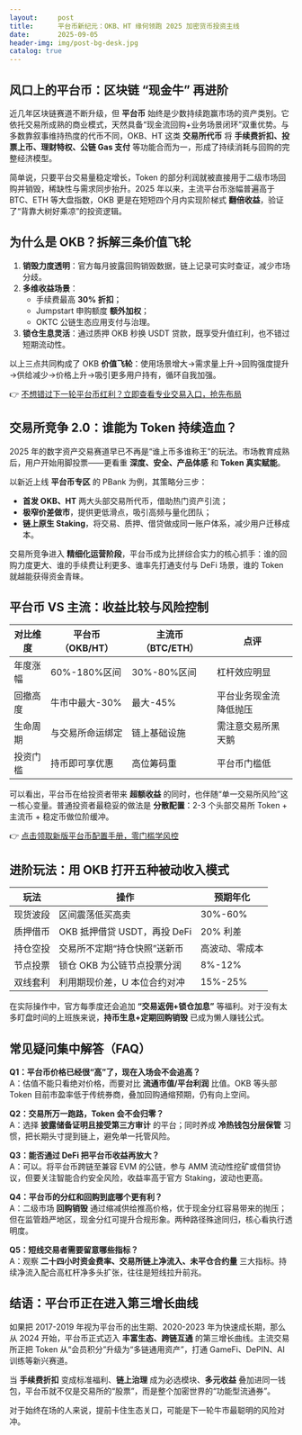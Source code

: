 ```yaml
---
layout:     post
title:      平台币新纪元：OKB、HT 缘何领跑 2025 加密货币投资主线
date:       2025-09-05
header-img: img/post-bg-desk.jpg
catalog: true
---
```


## 风口上的平台币：区块链 “现金牛” 再进阶

近几年区块链赛道不断升级，但 **平台币** 始终是少数持续跑赢市场的资产类别。它依托交易所成熟的商业模式，天然具备“现金流回购+业务场景闭环”双重优势。与多数靠叙事维持热度的代币不同，OKB、HT 这类 **交易所代币** 将 **手续费折扣、投票上币、理财特权、公链 Gas 支付** 等功能合而为一，形成了持续消耗与回购的完整经济模型。

简单说，只要平台交易量稳定增长，Token 的部分利润就被直接用于二级市场回购并销毁，稀缺性与需求同步抬升。2025 年以来，主流平台币涨幅普遍高于 BTC、ETH 等大盘指数，OKB 更是在短短四个月内实现阶梯式 **翻倍收益**，验证了“背靠大树好乘凉”的投资逻辑。

## 为什么是 OKB？拆解三条价值飞轮

1. **销毁力度透明**：官方每月披露回购销毁数据，链上记录可实时查证，减少市场分歧。  
2. **多维收益场景**：  
   - 手续费最高 **30% 折扣**；  
   - Jumpstart 申购额度 **额外加权**；  
   - OKTC 公链生态应用支付与治理。  
3. **锁仓生息灵活**：通过质押 OKB 秒换 USDT 贷款，既享受升值红利，也不错过短期流动性。

以上三点共同构成了 OKB **价值飞轮**：使用场景增大→需求量上升→回购强度提升→供给减少→价格上升→吸引更多用户持有，循环自我加强。

👉 [不想错过下一轮平台币红利？立即查看专业交易入口，抢先布局](https://okxdog.com/)

## 交易所竞争 2.0：谁能为 Token 持续造血？

2025 年的数字资产交易赛道早已不再是“谁上币多谁称王”的玩法。市场教育成熟后，用户开始用脚投票——更看重 **深度、安全、产品体感** 和 **Token 真实赋能**。  

以新近上线 **平台币专区** 的 PBank 为例，其策略分三步：  
- **首发 OKB、HT** 两大头部交易所代币，借助热门资产引流；  
- **极窄价差做市**，提供更低滑点，吸引高频与量化团队；  
- **链上原生 Staking**，将交易、质押、借贷做成同一账户体系，减少用户迁移成本。

交易所竞争进入 **精细化运营阶段**，平台币成为比拼综合实力的核心抓手：谁的回购力度更大、谁的手续费让利更多、谁率先打通支付与 DeFi 场景，谁的 Token 就越能获得资金青睐。

## 平台币 VS 主流：收益比较与风险控制

|对比维度|平台币（OKB/HT）|主流币（BTC/ETH）|点评|
|---|---|---|---|
|年度涨幅|60%-180%区间|30%-80%区间|杠杆效应明显|
|回撤高度|牛市中最大-30%|最大-45%|平台业务现金流降低抛压|
|生命周期|与交易所命运绑定|链上基础设施|需注意交易所黑天鹅|
|投资门槛|持币即可享优惠|高位筹码重|平台币门槛低|

可以看出，平台币在给投资者带来 **超额收益** 的同时，也伴随“单一交易所风险”这一核心变量。普通投资者最稳妥的做法是 **分散配置**：2-3 个头部交易所 Token + 主流币 + 稳定币做位阶缓冲。

👉 [点击领取新版平台币配置手册，零门槛学风控](https://okxdog.com/)

## 进阶玩法：用 OKB 打开五种被动收入模式

|玩法|操作|预期年化|
|---|---|---|
|现货波段|区间震荡低买高卖|30%-60%|
|质押借币|OKB 抵押借贷 USDT，再投 DeFi|20% 利差|
|持仓空投|交易所不定期“持仓快照”送新币|高波动、零成本|
|节点投票|锁仓 OKB 为公链节点投票分润|8%-12%|
|双线套利|利用期现价差，U 本位合约对冲|15%-25%|

在实际操作中，官方每季度还会追加 **“交易返佣+锁仓加息”** 等福利。对于没有太多盯盘时间的上班族来说，**持币生息+定期回购销毁** 已成为懒人赚钱公式。

## 常见疑问集中解答（FAQ）

**Q1：平台币价格已经很“高”了，现在入场会不会追高？**  
A：估值不能只看绝对价格，而要对比 **流通市值/平台利润** 比值。OKB 等头部 Token 目前市盈率低于传统券商，叠加回购通缩预期，仍有向上空间。

**Q2：交易所万一跑路，Token 会不会归零？**  
A：选择 **披露储备证明且接受第三方审计** 的平台；同时养成 **冷热钱包分层保管** 习惯，把长期头寸提到链上，避免单一托管风险。

**Q3：能否通过 DeFi 把平台币收益再放大？**  
A：可以。将平台币跨链至兼容 EVM 的公链，参与 AMM 流动性挖矿或借贷协议，但要关注智能合约安全风险，收益率高于官方 Staking，波动也更高。

**Q4：平台币的分红和回购到底哪个更有利？**  
A：二级市场 **回购销毁** 通过缩减供给推高价格，优于现金分红容易带来的抛压；但在监管趋严地区，现金分红可提升合规形象。两种路径殊途同归，核心看执行透明度。

**Q5：短线交易者需要留意哪些指标？**  
A：观察 **二十四小时资金费率、交易所链上净流入、未平仓合约量** 三大指标。持续净流入配合高杠杆净多头扩张，往往是短线拉升前兆。

## 结语：平台币正在进入第三增长曲线

如果把 2017-2019 年视为平台币的出生期、2020-2023 年为快速成长期，那么从 2024 开始，平台币正式迈入 **丰富生态、跨链互通** 的第三增长曲线。主流交易所正把 Token 从“会员积分”升级为“多链通用资产”，打通 GameFi、DePIN、AI 训练等新兴赛道。  

当 **手续费折扣** 变成标准福利、**链上治理** 成为必选模块、**多元收益** 叠加进同一钱包，平台币就不仅是交易所的“股票”，而是整个加密世界的“功能型流通券”。  

对于始终在场的人来说，提前卡住生态关口，可能是下一轮牛市最聪明的风险对冲。